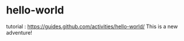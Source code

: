 # hello-world
tutorial : https://guides.github.com/activities/hello-world/
This is a new adventure!
